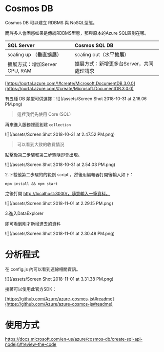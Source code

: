# Cosmos DB

Cosmos DB 可以建立 RDBMS 與 NoSQL型態。

而許多人會困惑如果是傳統RDBMS型態，那與原本的Azure SQL區別在哪。

| SQL Server | Cosmos SQL DB |
| :--- | :--- |
| scaling up （垂直擴展） | scaling out（水平擴展） |
| 擴展方式：增加Server CPU, RAM | 擴展方式：新增更多台Server，共同處理請求 |

[https://portal.azure.com/\#create/Microsoft.DocumentDB.3.0.0](https://portal.azure.com/#create/Microsoft.DocumentDB.3.0.0)

有五種 DB 類型可供選擇：![](/assets/Screen Shot 2018-10-31 at 2.16.06 PM.png)

> 這裡我們先使用 Core \(SQL\)

再來進入服務裡面創建 `collection`

![](/assets/Screen Shot 2018-10-31 at 2.47.52 PM.png)

> 可以看到大致的收費情況

點擊後第二步驟和第三步驟隨即會出現。

![](/assets/Screen Shot 2018-10-31 at 2.54.03 PM.png)

2.下載他第二步驟的的範例 script ，然後用編輯器打開後輸入如下：

```
npm install && npm start
```

之後打開 [http://localhost:3000/，隨意輸入一筆資料。](http://localhost:3000/，隨意輸入一筆資料。)

![](/assets/Screen Shot 2018-11-01 at 2.29.15 PM.png)

3.進入DataExplorer

即可看到剛才新增進去的資料

![](/assets/Screen Shot 2018-11-01 at 2.30.48 PM.png)

# 分析程式

在 config.js 內可以看到連線相關資訊。

![](/assets/Screen Shot 2018-11-01 at 3.31.38 PM.png)

接著可以使用此官方SDK：

[https://github.com/Azure/azure-cosmos-js\#readme](https://github.com/Azure/azure-cosmos-js#readme)



# 使用方式

https://docs.microsoft.com/en-us/azure/cosmos-db/create-sql-api-nodejs\#review-the-code



